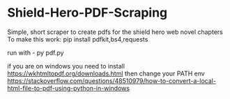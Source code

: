 # Shield-Hero-PDF-Scraping
Simple, short scraper to create pdfs for the shield hero web novel chapters 
To make this work:
pip install pdfkit,bs4,requests 

run with - py pdf.py

if you are on windows you need to install
https://wkhtmltopdf.org/downloads.html
then change your PATH env 
https://stackoverflow.com/questions/48510979/how-to-convert-a-local-html-file-to-pdf-using-python-in-windows
